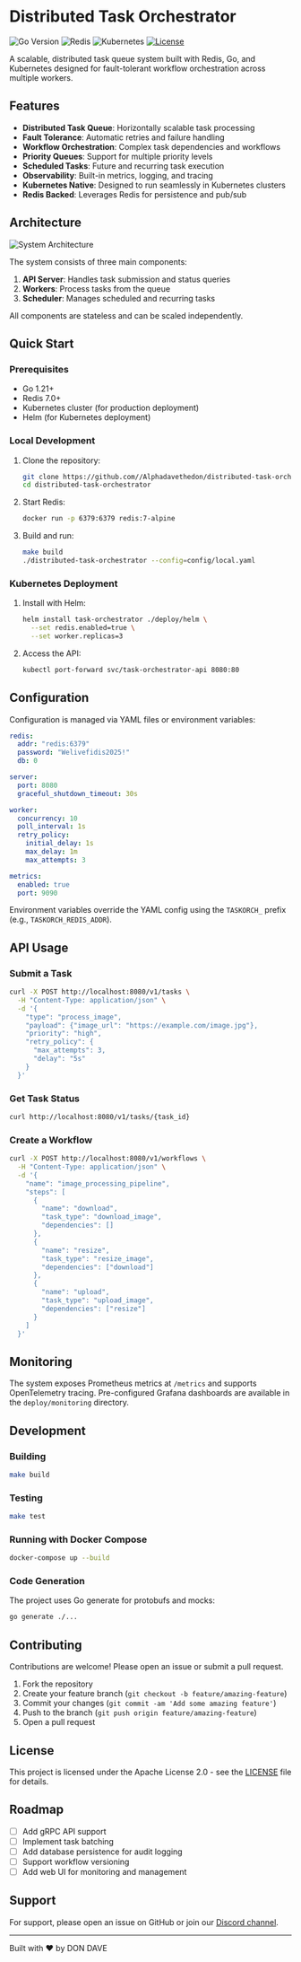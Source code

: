 # Distributed Task Orchestrator

![Go Version](https://img.shields.io/badge/Go-1.21+-blue)
![Redis](https://img.shields.io/badge/Redis-7.0+-red)
![Kubernetes](https://img.shields.io/badge/Kubernetes-1.25+-326CE5)
[![License](https://img.shields.io/badge/License-Apache_2.0-blue.svg)](https://opensource.org/licenses/Apache-2.0)

A scalable, distributed task queue system built with Redis, Go, and Kubernetes designed for fault-tolerant workflow orchestration across multiple workers.

## Features

- **Distributed Task Queue**: Horizontally scalable task processing
- **Fault Tolerance**: Automatic retries and failure handling
- **Workflow Orchestration**: Complex task dependencies and workflows
- **Priority Queues**: Support for multiple priority levels
- **Scheduled Tasks**: Future and recurring task execution
- **Observability**: Built-in metrics, logging, and tracing
- **Kubernetes Native**: Designed to run seamlessly in Kubernetes clusters
- **Redis Backed**: Leverages Redis for persistence and pub/sub

## Architecture

![System Architecture](docs/architecture.png)

The system consists of three main components:
1. **API Server**: Handles task submission and status queries
2. **Workers**: Process tasks from the queue
3. **Scheduler**: Manages scheduled and recurring tasks

All components are stateless and can be scaled independently.

## Quick Start

### Prerequisites

- Go 1.21+
- Redis 7.0+
- Kubernetes cluster (for production deployment)
- Helm (for Kubernetes deployment)

### Local Development

1. Clone the repository:
   ```bash
   git clone https://github.com//Alphadavethedon/distributed-task-orchestrator.git
   cd distributed-task-orchestrator
   ```

2. Start Redis:
   ```bash
   docker run -p 6379:6379 redis:7-alpine
   ```

3. Build and run:
   ```bash
   make build
   ./distributed-task-orchestrator --config=config/local.yaml
   ```

### Kubernetes Deployment

1. Install with Helm:
   ```bash
   helm install task-orchestrator ./deploy/helm \
     --set redis.enabled=true \
     --set worker.replicas=3
   ```

2. Access the API:
   ```bash
   kubectl port-forward svc/task-orchestrator-api 8080:80
   ```

## Configuration

Configuration is managed via YAML files or environment variables:

```yaml
redis:
  addr: "redis:6379"
  password: "Welivefidis2025!"
  db: 0

server:
  port: 8080
  graceful_shutdown_timeout: 30s

worker:
  concurrency: 10
  poll_interval: 1s
  retry_policy:
    initial_delay: 1s
    max_delay: 1m
    max_attempts: 3

metrics:
  enabled: true
  port: 9090
```

Environment variables override the YAML config using the `TASKORCH_` prefix (e.g., `TASKORCH_REDIS_ADDR`).

## API Usage

### Submit a Task

```bash
curl -X POST http://localhost:8080/v1/tasks \
  -H "Content-Type: application/json" \
  -d '{
    "type": "process_image",
    "payload": {"image_url": "https://example.com/image.jpg"},
    "priority": "high",
    "retry_policy": {
      "max_attempts": 3,
      "delay": "5s"
    }
  }'
```

### Get Task Status

```bash
curl http://localhost:8080/v1/tasks/{task_id}
```

### Create a Workflow

```bash
curl -X POST http://localhost:8080/v1/workflows \
  -H "Content-Type: application/json" \
  -d '{
    "name": "image_processing_pipeline",
    "steps": [
      {
        "name": "download",
        "task_type": "download_image",
        "dependencies": []
      },
      {
        "name": "resize",
        "task_type": "resize_image",
        "dependencies": ["download"]
      },
      {
        "name": "upload",
        "task_type": "upload_image",
        "dependencies": ["resize"]
      }
    ]
  }'
```

## Monitoring

The system exposes Prometheus metrics at `/metrics` and supports OpenTelemetry tracing. Pre-configured Grafana dashboards are available in the `deploy/monitoring` directory.

## Development

### Building

```bash
make build
```

### Testing

```bash
make test
```

### Running with Docker Compose

```bash
docker-compose up --build
```

### Code Generation

The project uses Go generate for protobufs and mocks:

```bash
go generate ./...
```

## Contributing

Contributions are welcome! Please open an issue or submit a pull request.

1. Fork the repository
2. Create your feature branch (`git checkout -b feature/amazing-feature`)
3. Commit your changes (`git commit -am 'Add some amazing feature'`)
4. Push to the branch (`git push origin feature/amazing-feature`)
5. Open a pull request

## License

This project is licensed under the Apache License 2.0 - see the [LICENSE](LICENSE) file for details.

## Roadmap

- [ ] Add gRPC API support
- [ ] Implement task batching
- [ ] Add database persistence for audit logging
- [ ] Support workflow versioning
- [ ] Add web UI for monitoring and management

## Support

For support, please open an issue on GitHub or join our [Discord channel](#).

---

Built with ❤️ by DON DAVE
